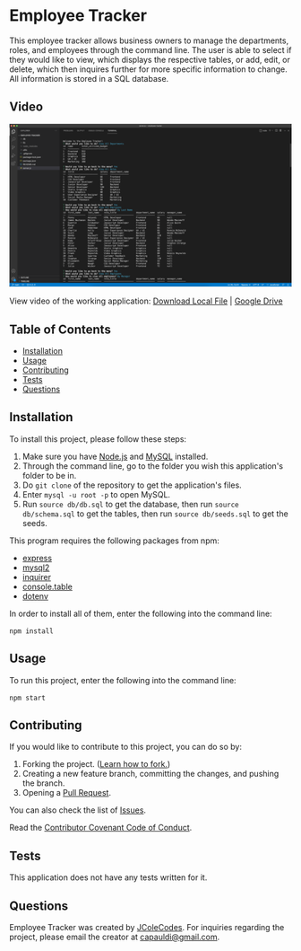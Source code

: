 # Employee Tracker

This employee tracker allows business owners to manage the departments, roles, and employees through the command line. The user is able to select if they would like to view, which displays the respective tables, or add, edit, or delete, which then inquires further for more specific information to change. All information is stored in a SQL database.

## Video

[![Click link to view video](./video/screenshot.png)](https://drive.google.com/file/d/1ZOPyhxvfkF5h4Q_yqwluuNLqwa25ljt-/view?usp=sharing)

View video of the working application: [Download Local File](https://github.com/JColeCodes/empire-sequel/raw/main/video/Employee%20Tracker.mp4) | [Google Drive](https://drive.google.com/file/d/1ZOPyhxvfkF5h4Q_yqwluuNLqwa25ljt-/view?usp=sharing)

## Table of Contents
* [Installation](#installation)
* [Usage](#usage)
* [Contributing](#contributing)
* [Tests](#tests)
* [Questions](#questions)

## Installation
To install this project, please follow these steps: 
1. Make sure you have [Node.js](https://nodejs.org) and [MySQL](https://dev.mysql.com/downloads/) installed.
2. Through the command line, go to the folder you wish this application's folder to be in.
3. Do `git clone` of the repository to get the application's files.
4. Enter `mysql -u root -p` to open MySQL.
5. Run `source db/db.sql` to get the database, then run `source db/schema.sql` to get the tables, then run `source db/seeds.sql` to get the seeds.

This program requires the following packages from npm: 
* [express](https://www.npmjs.com/package/express)
* [mysql2](https://www.npmjs.com/package/mysql2)
* [inquirer](https://www.npmjs.com/package/inquirer)
* [console.table](https://www.npmjs.com/package/console.table)
* [dotenv](https://www.npmjs.com/package/dotenv)

In order to install all of them, enter the following into the command line:
```
npm install
```

## Usage
To run this project, enter the following into the command line:
```
npm start
```

## Contributing
If you would like to contribute to this project, you can do so by:
1. Forking the project. ([Learn how to fork.](https://docs.github.com/en/get-started/quickstart/fork-a-repo))
2. Creating a new feature branch, committing the changes, and pushing the branch.
3. Opening a [Pull Request](https://github.com/JColeCodes/empire-sequel/pulls).

You can also check the list of [Issues](https://github.com/JColeCodes/empire-sequel/issues).

Read the [Contributor Covenant Code of Conduct](https://www.contributor-covenant.org/version/2/1/code_of_conduct/).

## Tests
This application does not have any tests written for it.

## Questions
Employee Tracker was created by [JColeCodes](https://github.com/JColeCodes). For inquiries regarding the project, please email the creator at [capauldi@gmail.com](mailto:capauldi@gmail.com).